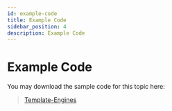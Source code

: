 ```yaml
---
id: example-code
title: Example Code
sidebar_position: 4
description: Example Code
---
```


# Example Code

You may download the sample code for this topic here:

> [Template-Engines](https://github.com/WPTF-Examples/Template-Engines)
